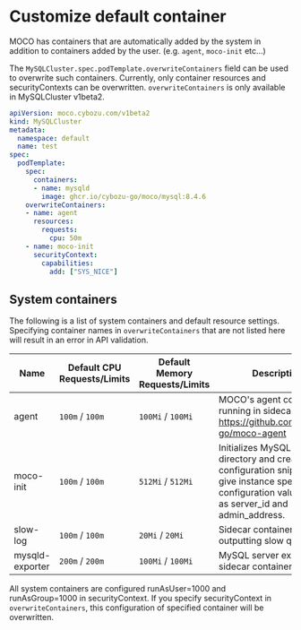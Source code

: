 # Customize default container

MOCO has containers that are automatically added by the system in addition to containers added by the user.
(e.g. `agent`, `moco-init` etc...)

The `MySQLCluster.spec.podTemplate.overwriteContainers` field can be used to overwrite such containers.
Currently, only container resources and securityContexts can be overwritten.
`overwriteContainers` is only available in MySQLCluster v1beta2.

```yaml
apiVersion: moco.cybozu.com/v1beta2
kind: MySQLCluster
metadata:
  namespace: default
  name: test
spec:
  podTemplate:
    spec:
      containers:
      - name: mysqld
        image: ghcr.io/cybozu-go/moco/mysql:8.4.6
    overwriteContainers:
    - name: agent
      resources:
        requests:
          cpu: 50m
    - name: moco-init
      securityContext:
        capabilities:
          add: ["SYS_NICE"]
```

## System containers

The following is a list of system containers and default resource settings.
Specifying container names in `overwriteContainers` that are not listed here will result in an error in API validation.

| Name            | Default CPU Requests/Limits | Default Memory Requests/Limits | Description                                                                                                                                             |
| --------------- | --------------------------- | ------------------------------ | ------------------------------------------------------------------------------------------------------------------------------------------------------- |
| agent           | `100m` / `100m`             | `100Mi` / `100Mi`              | MOCO's agent container running in sidecar. refs: https://github.com/cybozu-go/moco-agent                                                                |
| moco-init       | `100m` / `100m`             | `512Mi` / `512Mi`              | Initializes MySQL data directory and create a configuration snippet to give instance specific configuration values such as server_id and admin_address. |
| slow-log        | `100m` / `100m`             | `20Mi` / `20Mi`                | Sidecar container for outputting slow query logs.                                                                                                       |
| mysqld-exporter | `200m` / `200m`             | `100Mi` / `100Mi`              | MySQL server exporter sidecar container.                                                                                                                |

All system containers are configured runAsUser=1000 and runAsGroup=1000 in securityContext.
If you specify securityContext in `overwriteContainers`, this configuration of specified container will be overwritten.